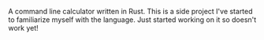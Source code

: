 A command line calculator written in Rust. This is a side project I've started to familiarize myself with the language. Just started working on it so doesn't work yet!

